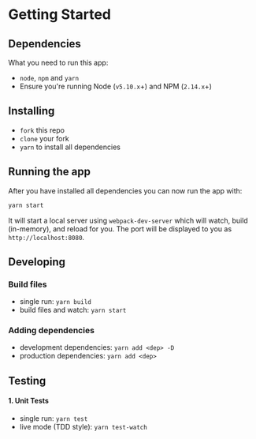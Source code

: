 # Getting Started

## Dependencies

What you need to run this app:
* `node`, `npm` and `yarn`
* Ensure you're running Node (`v5.10.x`+) and NPM (`2.14.x`+)

## Installing

* `fork` this repo
* `clone` your fork
* `yarn` to install all dependencies

## Running the app

After you have installed all dependencies you can now run the app with:
```bash
yarn start
```

It will start a local server using `webpack-dev-server` which will watch, build (in-memory), and reload for you. The port will be displayed to you as `http://localhost:8080`.

## Developing

### Build files

* single run: `yarn build`
* build files and watch: `yarn start`

### Adding dependencies
* development dependencies: `yarn add <dep> -D`
* production dependencies: `yarn add <dep>`

## Testing

#### 1. Unit Tests

* single run: `yarn test`
* live mode (TDD style): `yarn test-watch`
